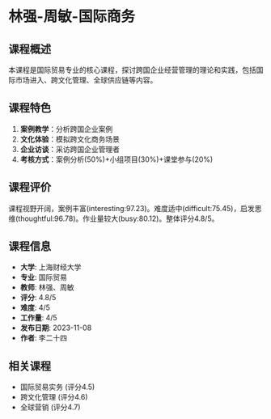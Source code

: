 # 林强-周敏-国际商务

## 课程概述
本课程是国际贸易专业的核心课程，探讨跨国企业经营管理的理论和实践，包括国际市场进入、跨文化管理、全球供应链等内容。

## 课程特色
1. **案例教学**：分析跨国企业案例
2. **文化体验**：模拟跨文化商务场景
3. **企业访谈**：采访跨国企业管理者
4. **考核方式**：案例分析(50%)+小组项目(30%)+课堂参与(20%)

## 课程评价
课程视野开阔，案例丰富(interesting:97.23)。难度适中(difficult:75.45)，启发思维(thoughtful:96.78)。作业量较大(busy:80.12)。整体评分4.8/5。

## 课程信息
- **大学**: 上海财经大学
- **专业**: 国际贸易
- **教师**: 林强、周敏
- **评分**: 4.8/5
- **难度**: 4/5
- **工作量**: 4/5
- **发布日期**: 2023-11-08
- **作者**: 李二十四

## 相关课程
- 国际贸易实务 (评分4.5)
- 跨文化管理 (评分4.6)
- 全球营销 (评分4.7)